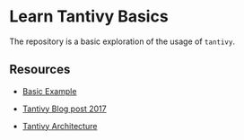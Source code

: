 # Learn Tantivy Basics

The repository is a basic exploration of the usage of `tantivy`.

## Resources

- [Basic Example](https://tantivy-search.github.io/examples/basic_search.html)

- [Tantivy Blog post 2017](https://fulmicoton.com/posts/behold-tantivy/)

- [Tantivy Architecture](https://github.com/quickwit-oss/tantivy/blob/main/ARCHITECTURE.md)

